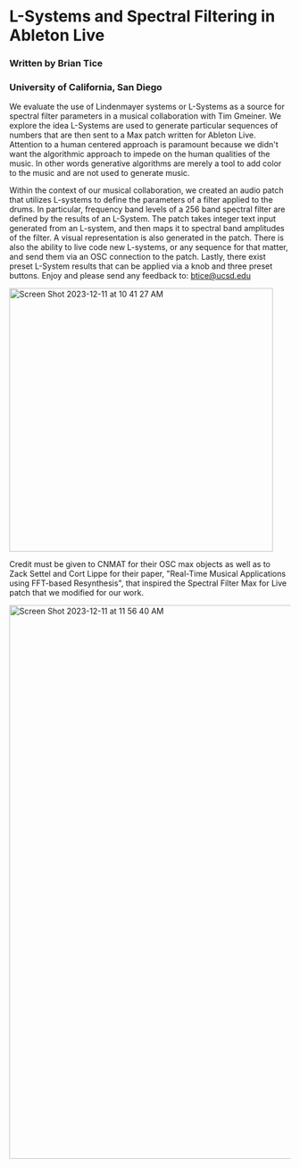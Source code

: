 # L-Systems and Spectral Filtering in Ableton Live

### Written by Brian Tice
### University of California, San Diego

We evaluate the use of Lindenmayer systems or L-Systems as a source for spectral filter parameters in a musical collaboration with Tim Gmeiner. We explore the idea L-Systems are used to generate particular sequences of numbers that are then sent to a Max patch written for Ableton Live. Attention to a human centered approach is paramount because we didn't want the algorithmic approach to impede on the human qualities of the music. In other words generative algorithms are merely a tool to add color to the music and are not used to generate music.

Within the context of our musical collaboration, we created an audio patch that utilizes L-systems to define the parameters of a filter applied to the drums. In particular, frequency band levels of a 256 band spectral filter are defined by the results of an L-System. The patch takes integer text input generated from an L-system, and then maps it to spectral band amplitudes of the filter. A visual representation is also generated in the patch. There is also the ability to live code new L-systems, or any sequence for that matter, and send them via an OSC connection to the patch. Lastly, there exist preset L-System results that can be applied via a knob and three preset buttons. Enjoy and please send any feedback to: btice@ucsd.edu

<img width="472" alt="Screen Shot 2023-12-11 at 10 41 27 AM" src="https://github.com/b-tice/l-systems_spectral_filter/assets/120678973/7749a038-c4aa-4490-95c1-15d1e5ed528a">


Credit must be given to CNMAT for their OSC max objects as well as to Zack Settel and Cort Lippe for their paper, "Real-Time Musical Applications using FFT-based Resynthesis", that inspired the Spectral Filter Max for Live patch that we modified for our work. 

<img width="992" alt="Screen Shot 2023-12-11 at 11 56 40 AM" src="https://github.com/b-tice/l-systems_spectral_filter/assets/120678973/e65a0369-2ccd-4745-82d6-7e74a766938f">



